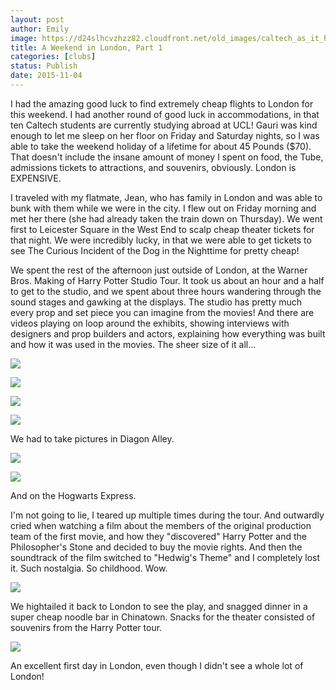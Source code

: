 ```yaml
---
layout: post
author: Emily
image: https://d24slhcvzhzz82.cloudfront.net/old_images/caltech_as_it_happens/6a0105349b8251970b01bb08806082970d.jpg
title: A Weekend in London, Part 1
categories: [clubs]
status: Publish
date: 2015-11-04
---
```


I had the amazing good luck to find extremely cheap flights to London for this weekend. I had another round of good luck in accommodations, in that ten Caltech students are currently studying abroad at UCL! Gauri was kind enough to let me sleep on her floor on Friday and Saturday nights, so I was able to take the weekend holiday of a lifetime for about 45 Pounds ($70). That doesn't include the insane amount of money I spent on food, the Tube, admissions tickets to attractions, and souvenirs, obviously. London is EXPENSIVE.

I traveled with my flatmate, Jean, who has family in London and was able to bunk with them while we were in the city. I flew out on Friday morning and met her there (she had already taken the train down on Thursday). We went first to Leicester Square in the West End to scalp cheap theater tickets for that night. We were incredibly lucky, in that we were able to get tickets to see The Curious Incident of the Dog in the Nighttime for pretty cheap!

We spent the rest of the afternoon just outside of London, at the Warner Bros. Making of Harry Potter Studio Tour. It took us about an hour and a half to get to the studio, and we spent about three hours wandering through the sound stages and gawking at the displays. The studio has pretty much every prop and set piece you can imagine from the movies! And there are videos playing on loop around the exhibits, showing interviews with designers and prop builders and actors, explaining how everything was built and how it was used in the movies. The sheer size of it all...


![](https://d24slhcvzhzz82.cloudfront.net/old_images/caltech_as_it_happens/6a0105349b8251970b01b8d16656a4970c.jpg)


![](https://d24slhcvzhzz82.cloudfront.net/old_images/caltech_as_it_happens/6a0105349b8251970b01b8d1665701970c.jpg)


![](https://d24slhcvzhzz82.cloudfront.net/old_images/caltech_as_it_happens/6a0105349b8251970b01b8d166572a970c.jpg)


![](https://d24slhcvzhzz82.cloudfront.net/old_images/caltech_as_it_happens/6a0105349b8251970b01b8d166574e970c.jpg)

We had to take pictures in Diagon Alley.


![](https://d24slhcvzhzz82.cloudfront.net/old_images/caltech_as_it_happens/6a0105349b8251970b01b7c7dc62b9970b.jpg)


![](https://d24slhcvzhzz82.cloudfront.net/old_images/caltech_as_it_happens/6a0105349b8251970b01bb08806129970d.jpg)

And on the Hogwarts Express.

I'm not going to lie, I teared up multiple times during the tour. And outwardly cried when watching a film about the members of the original production team of the first movie, and how they "discovered" Harry Potter and the Philosopher's Stone and decided to buy the movie rights. And then the soundtrack of the film switched to "Hedwig's Theme" and I completely lost it. Such nostalgia. So childhood. Wow.


![](https://d24slhcvzhzz82.cloudfront.net/old_images/caltech_as_it_happens/6a0105349b8251970b01bb08806132970d.jpg)

We hightailed it back to London to see the play, and snagged dinner in a super cheap noodle bar in Chinatown. Snacks for the theater consisted of souvenirs from the Harry Potter tour.


![](https://d24slhcvzhzz82.cloudfront.net/old_images/caltech_as_it_happens/6a0105349b8251970b01bb0880613e970d.jpg)

An excellent first day in London, even though I didn't see a whole lot of London!
